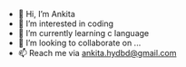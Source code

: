- 👋 Hi, I’m Ankita
- 👀 I’m interested in coding
- 🌱 I’m currently learning c language
- 💞️ I’m looking to collaborate on ...
- 📫 Reach me via ankita.hydbd@gmail.com 

<!---
kicktocode/kicktocode is a ✨ special ✨ repository because its `README.md` (this file) appears on your GitHub profile.
You can click the Preview link to take a look at your changes.
--->
